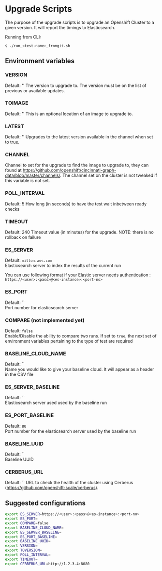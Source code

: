 # Upgrade Scripts

The purpose of the upgrade scripts is to upgrade an Openshift Cluster
to a given version. It will report the timings to Elasticsearch.

Running from CLI:

```sh
$ ./run_<test-name>_fromgit.sh 
```

## Environment variables

### VERSION
Default: ''
The version to upgrade to. The version must be on the list of previous or available updates.

### TOIMAGE
Default: ''
This is an optional location of an image to upgrade to.

### LATEST
Default: ''
Upgrades to the latest version available in the channel when set to true.

### CHANNEL
Channel to set for the upgrade to find the image to upgrade to, they can found at https://github.com/openshift/cincinnati-graph-data/blob/master/channels/. 
The channel set on the cluster is not tweaked if this variable is not set.

### POLL_INTERVAL
Default: 5
How long (in seconds) to have the test wait inbetween ready checks

### TIMEOUT
Default: 240
Timeout value (in minutes) for the upgrade. NOTE: there is no rollback on failure

### ES_SERVER
Default: `milton.aws.com`  
Elasticsearch server to index the results of the current run

You can use following format if your Elastic server needs authentication : `https://<user>:<pass>@<es-instance>:<port-no>`

### ES_PORT
Default: ``  
Port number for elasticsearch server

### COMPARE (not implemented yet)
Default: `false`   
Enable/Disable the ability to compare two runs. If set to `true`, the next set of environment variables pertaining to the type of test are required

### BASELINE_CLOUD_NAME
Default: ``    
Name you would like to give your baseline cloud. It will appear as a header in the CSV file

### ES_SERVER_BASELINE 
Default: ``   
Elasticsearch server used used by the baseline run 

### ES_PORT_BASELINE
Default: `80`  
Port number for the elasticsearch server used by the baseline run

### BASELINE_UUID
Default: ``   
Baseline UUID 

### CERBERUS_URL
Default: ``
URL to check the health of the cluster using Cerberus (https://github.com/openshift-scale/cerberus).

## Suggested configurations

```sh
export ES_SERVER=https://<user>:<pass>@<es-instance>:<port-no>
export ES_PORT=
export COMPARE=false
export BASELINE_CLOUD_NAME=
export ES_SERVER_BASELINE=
export ES_PORT_BASELINE=
export BASELINE_UUID=
export VERSION=
export TOVERSION=
export POLL_INTERVAL=
export TIMEOUT=
export CERBERUS_URL=http://1.2.3.4:8080
```

